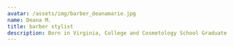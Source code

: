```yaml
---
avatar: /assets/img/barber_deanamarie.jpg
name: Deana M.
title: barber stylist
description: Born in Virginia, College and Cosmetology School Graduate.  Working on dual licensing.  Female Barber + Stylist.
---
```

